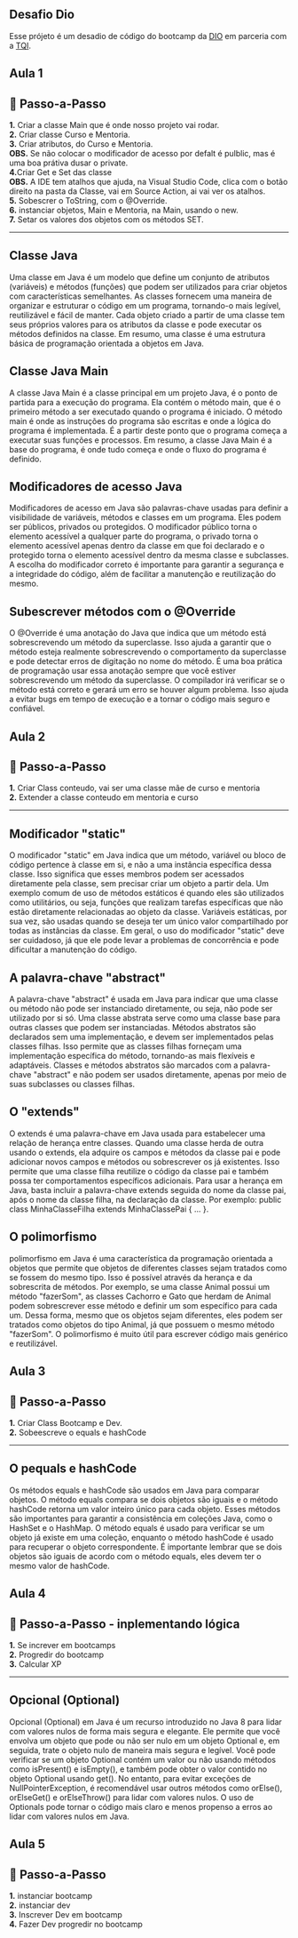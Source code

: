 ## Desafio Dio

Esse prójeto é um desadio de código do bootcamp da [DIO](https://www.dio.me/) em parceria com a [TQI](https://www.tqi.com.br/).

## Aula 1

<h2> 👣 Passo-a-Passo</h2>

<p>
<strong>	1.</strong> Criar a classe Main que é onde nosso projeto vai rodar. <br>
<strong>	2.</strong> Criar classe Curso e Mentoria. <br>
<strong>	3.</strong> Criar atributos, do Curso e Mentoria.<br> 
<strong>	OBS.</strong> Se não colocar o modificador de acesso por defalt é pulblic, mas é uma boa prátiva dusar o private.<br>
<strong>	4.</strong>Criar Get e Set das classe<br>
<strong>	OBS.</strong> A IDE tem atalhos que ajuda, na Visual Studio Code, clica com o botão direito na pasta da Classe, vai em Source Action, ai vai ver os atalhos.<br>
<strong>	5.</strong> Sobescrer o ToString, com o @Override.<br>
<strong>	6.</strong> instanciar objetos, Main e Mentoria, na Main, usando o new. <br>
<strong>	7.</strong> Setar os valores dos objetos com os métodos SET.<br></p>

---

<h2> Classe Java</h2>

<p> Uma classe em Java é um modelo que define um conjunto de atributos (variáveis) e métodos (funções) que podem ser utilizados para criar objetos com características semelhantes. As classes fornecem uma maneira de organizar e estruturar o código em um programa, tornando-o mais legível, reutilizável e fácil de manter. Cada objeto criado a partir de uma classe tem seus próprios valores para os atributos da classe e pode executar os métodos definidos na classe. Em resumo, uma classe é uma estrutura básica de programação orientada a objetos em Java. </p>


<h2> Classe Java Main</h2>

<p> A classe Java Main é a classe principal em um projeto Java, é o ponto de partida para a execução do programa. Ela contém o método main, que é o primeiro método a ser executado quando o programa é iniciado. O método main é onde as instruções do programa são escritas e onde a lógica do programa é implementada. É a partir deste ponto que o programa começa a executar suas funções e processos. Em resumo, a classe Java Main é a base do programa, é onde tudo começa e onde o fluxo do programa é definido. </p>


<h2> Modificadores de acesso Java</h2>

<p> Modificadores de acesso em Java são palavras-chave usadas para definir a visibilidade de variáveis, métodos e classes em um programa. Eles podem ser públicos, privados ou protegidos. O modificador público torna o elemento acessível a qualquer parte do programa, o privado torna o elemento acessível apenas dentro da classe em que foi declarado e o protegido torna o elemento acessível dentro da mesma classe e subclasses. A escolha do modificador correto é importante para garantir a segurança e a integridade do código, além de facilitar a manutenção e reutilização do mesmo. </p>


<h2> Subescrever métodos com o @Override </h2>

<p> O @Override é uma anotação do Java que indica que um método está sobrescrevendo um método da superclasse. Isso ajuda a garantir que o método esteja realmente sobrescrevendo o comportamento da superclasse e pode detectar erros de digitação no nome do método. É uma boa prática de programação usar essa anotação sempre que você estiver sobrescrevendo um método da superclasse. O compilador irá verificar se o método está correto e gerará um erro se houver algum problema. Isso ajuda a evitar bugs em tempo de execução e a tornar o código mais seguro e confiável.</p>


## Aula 2

<h2> 👣 Passo-a-Passo</h2>

<p>
<strong>	1.</strong> Criar Class conteudo, vai ser uma classe mãe de curso e mentoria <br>
<strong>	2.</strong> Extender a classe conteudo em mentoria e curso <br></p>

---

<h2> Modificador "static" </h2>

<p> O modificador "static" em Java indica que um método, variável ou bloco de código pertence à classe em si, e não a uma instância específica dessa classe. Isso significa que esses membros podem ser acessados diretamente pela classe, sem precisar criar um objeto a partir dela. Um exemplo comum de uso de métodos estáticos é quando eles são utilizados como utilitários, ou seja, funções que realizam tarefas específicas que não estão diretamente relacionadas ao objeto da classe. Variáveis estáticas, por sua vez, são usadas quando se deseja ter um único valor compartilhado por todas as instâncias da classe. Em geral, o uso do modificador "static" deve ser cuidadoso, já que ele pode levar a problemas de concorrência e pode dificultar a manutenção do código.</p>

<h2> A palavra-chave "abstract" </h2>

<p> A palavra-chave "abstract" é usada em Java para indicar que uma classe ou método não pode ser instanciado diretamente, ou seja, não pode ser utilizado por si só. Uma classe abstrata serve como uma classe base para outras classes que podem ser instanciadas. Métodos abstratos são declarados sem uma implementação, e devem ser implementados pelas classes filhas. Isso permite que as classes filhas forneçam uma implementação específica do método, tornando-as mais flexíveis e adaptáveis. Classes e métodos abstratos são marcados com a palavra-chave "abstract" e não podem ser usados diretamente, apenas por meio de suas subclasses ou classes filhas.</p>

<h2> O "extends" </h2>

<p> O extends é uma palavra-chave em Java usada para estabelecer uma relação de herança entre classes. Quando uma classe herda de outra usando o extends, ela adquire os campos e métodos da classe pai e pode adicionar novos campos e métodos ou sobrescrever os já existentes. Isso permite que uma classe filha reutilize o código da classe pai e também possa ter comportamentos específicos adicionais. Para usar a herança em Java, basta incluir a palavra-chave extends seguida do nome da classe pai, após o nome da classe filha, na declaração da classe. Por exemplo: public class MinhaClasseFilha extends MinhaClassePai { ... }.</p>

<h2> O polimorfismo </h2>

<p> polimorfismo em Java é uma característica da programação orientada a objetos que permite que objetos de diferentes classes sejam tratados como se fossem do mesmo tipo. Isso é possível através da herança e da sobrescrita de métodos. Por exemplo, se uma classe Animal possui um método "fazerSom", as classes Cachorro e Gato que herdam de Animal podem sobrescrever esse método e definir um som específico para cada um. Dessa forma, mesmo que os objetos sejam diferentes, eles podem ser tratados como objetos do tipo Animal, já que possuem o mesmo método "fazerSom". O polimorfismo é muito útil para escrever código mais genérico e reutilizável.</p>

## Aula 3

<h2> 👣 Passo-a-Passo</h2>

<p>
<strong>	1.</strong> Criar Class Bootcamp e Dev.<br>
<strong>	2.</strong> Sobeescreve o equals e hashCode<br></p>

---

<h2> O pequals e hashCode </h2>

<p> Os métodos equals e hashCode são usados em Java para comparar objetos. O método equals compara se dois objetos são iguais e o método hashCode retorna um valor inteiro único para cada objeto. Esses métodos são importantes para garantir a consistência em coleções Java, como o HashSet e o HashMap. O método equals é usado para verificar se um objeto já existe em uma coleção, enquanto o método hashCode é usado para recuperar o objeto correspondente. É importante lembrar que se dois objetos são iguais de acordo com o método equals, eles devem ter o mesmo valor de hashCode.</p>

## Aula 4

<h2> 👣 Passo-a-Passo - inplementando lógica</h2>

<p>
<strong>	1.</strong> Se increver em bootcamps<br>
<strong>	2.</strong> Progredir do bootcamp<br>
<strong>	3.</strong> Calcular XP<br></p>

---

<h2> Opcional (Optional) </h2>

<p> Opcional (Optional) em Java é um recurso introduzido no Java 8 para lidar com valores nulos de forma mais segura e elegante. Ele permite que você envolva um objeto que pode ou não ser nulo em um objeto Optional e, em seguida, trate o objeto nulo de maneira mais segura e legível. Você pode verificar se um objeto Optional contém um valor ou não usando métodos como isPresent() e isEmpty(), e também pode obter o valor contido no objeto Optional usando get(). No entanto, para evitar exceções de NullPointerException, é recomendável usar outros métodos como orElse(), orElseGet() e orElseThrow() para lidar com valores nulos. O uso de Optionals pode tornar o código mais claro e menos propenso a erros ao lidar com valores nulos em Java.</p>

## Aula 5

<h2> 👣 Passo-a-Passo </h2>

<p>
<strong>	1.</strong> instanciar bootcamp<br>
<strong>	2.</strong> instanciar dev<br>
<strong>	3.</strong> Inscrever Dev em bootcamp<br>
<strong>	4.</strong> Fazer Dev progredir no bootcamp<br></p>
